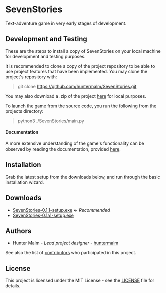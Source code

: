 # SevenStories

Text-adventure game in very early stages of development.

## Development and Testing

These are the steps to install a copy of SevenStories on your local machine for development and testing purposes.

It is recommended to clone a copy of the project repository to be able to use project features that have been implemented.  You may clone the project's repository with:

> git clone https://github.com/huntermalm/SevenStories.git

You may also download a .zip of the project [here](https://github.com/huntermalm/SevenStories/archive/master.zip) for local purposes.

To launch the game from the source code, you run the following from the projects directory:

> python3 ./SevenStories/main.py

#### Documentation

A more extensive understanding of the game's functionality can be observed by reading the documentation, provided [here](http://sevenstories.readthedocs.io/en/latest/index.html).

## Installation

Grab the latest setup from the downloads below, and run through the basic installation wizard.

## Downloads

* [SevenStories-0.1.1-setup.exe](https://github.com/huntermalm/SevenStories/releases/download/v0.1.1/SevenStories-0.1.1-setup.exe) <- *Recommended*
* [SevenStories-0.1a1-setup.exe](https://github.com/huntermalm/SevenStories/releases/download/v0.1a1/SevenStories-0.1a1-setup.exe)

## Authors

* Hunter Malm - *Lead project designer* - [huntermalm](https://github.com/huntermalm)

See also the list of [contributors](https://github.com/huntermalm/SevenStories/contributors) who participated in this project.

## License

This project is licensed under the MIT License - see the [LICENSE](https://github.com/huntermalm/SevenStories/blob/master/LICENSE) file for details.
